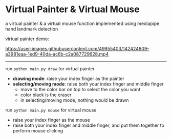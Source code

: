 # Virtual Painter & Virtual Mouse

a virtual painter & a virtual mouse function implemented using mediapipe hand landmark detection

virtual painter demo:


https://user-images.githubusercontent.com/49955403/142424809-a3981eaa-1ed9-40da-ac6b-c2a087729628.mp4


---

run ```python main.py draw``` for virtual painter

* **drawing mode**: raise your index finger as the painter
* **selecting/moving mode**: raise both your index finger and middle finger
    * move to the color bar on top to select the color you want
    * color black is the eraser 
    * in selecting/moving mode, nothing would be drawn

run ```python main.py mouse``` for virtual mouse

* raise your index finger as the mouse
* raise both your index finger and middle finger, and put them together to perform mouse clicking
